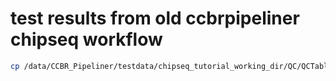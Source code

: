 # test results from old ccbrpipeliner chipseq workflow

```sh
cp /data/CCBR_Pipeliner/testdata/chipseq_tutorial_working_dir/QC/QCTable.txt tests/workflow/qc_stats/QCTable.txt
```
